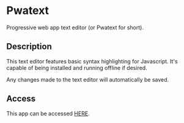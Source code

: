 # Pwatext

Progressive web app text editor (or Pwatext for short).

## Description

This text editor features basic syntax highlighting for Javascript. It's capable of being installed and running offline
if desired.

Any changes made to the text editor will automatically be saved.

## Access

This app can be accessed [HERE]( https://pwatext-a6d2280a72c8.herokuapp.com/).
